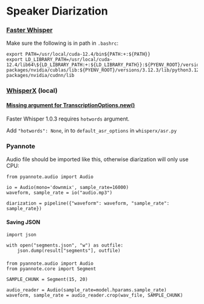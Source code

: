 # Speaker Diarization

### [Faster Whisper](https://github.com/SYSTRAN/faster-whisper)

Make sure the following is in path in `.bashrc`:

```
export PATH=/usr/local/cuda-12.4/bin${PATH:+:${PATH}}
export LD_LIBRARY_PATH=/usr/local/cuda-12.4/lib64\${LD_LIBRARY_PATH:+:${LD_LIBRARY_PATH}}:${PYENV_ROOT}/versions/3.12.3/lib/python3.12/site-packages/nvidia/cublas/lib:${PYENV_ROOT}/versions/3.12.3/lib/python3.12/site-packages/nvidia/cudnn/lib
```

### [WhisperX](https://github.com/m-bain/whisperX/tree/main) (local)

#### [Missing argument for TranscriptionOptions.__new__()](https://github.com/m-bain/whisperX/issues/808)

Faster Whisper 1.0.3 requires `hotwords` argument.

Add `"hotwords": None`, in to `default_asr_options` in `whisperx/asr.py`

### Pyannote

Audio file should be imported like this, otherwise diarization will only use CPU:

```
from pyannote.audio import Audio

io = Audio(mono='downmix', sample_rate=16000)
waveform, sample_rate = io("audio.mp3")

diarization = pipeline({"waveform": waveform, "sample_rate": sample_rate})
```

#### Saving JSON

```
import json

with open("segments.json", "w") as outfile:
    json.dump(result["segments"], outfile)
```

####

```
from pyannote.audio import Audio
from pyannote.core import Segment

SAMPLE_CHUNK = Segment(15, 20)

audio_reader = Audio(sample_rate=model.hparams.sample_rate)
waveform, sample_rate = audio_reader.crop(wav_file, SAMPLE_CHUNK)
```